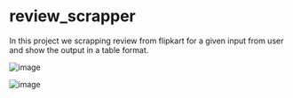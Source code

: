 # review_scrapper
In this project we scrapping review from flipkart for a given input from user and show the output in a table format.

![image](https://user-images.githubusercontent.com/87892519/226110794-d003810f-88e0-4889-aa92-0f272576ed8b.png)

![image](https://user-images.githubusercontent.com/87892519/226110800-8f8c680f-fe04-43fd-a651-0066082be486.png)
